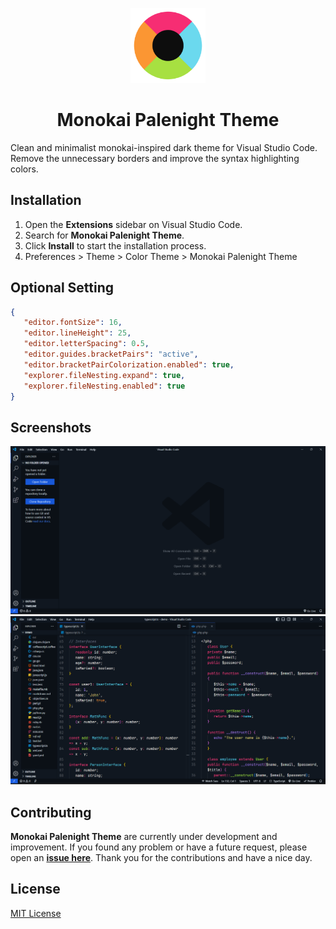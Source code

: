 <p align="center">
    <img src="./assets/logo.png" width="120" height="120">
    <h1 align="center">Monokai Palenight Theme</h1>
</p>

Clean and minimalist monokai-inspired dark theme for Visual Studio Code.
Remove the unnecessary borders and improve the syntax highlighting colors.

## Installation

1. Open the **Extensions** sidebar on Visual Studio Code.
2. Search for **Monokai Palenight Theme**.
3. Click **Install** to start the installation process.
4. Preferences > Theme > Color Theme > Monokai Palenight Theme

## Optional Setting

```json
{
   "editor.fontSize": 16,
   "editor.lineHeight": 25,
   "editor.letterSpacing": 0.5,
   "editor.guides.bracketPairs": "active",
   "editor.bracketPairColorization.enabled": true,
   "explorer.fileNesting.expand": true,
   "explorer.fileNesting.enabled": true
}
```

## Screenshots

![Monokai Palenight Theme](./assets/screenshot.png)<br>
![Monokai Palenight Theme](./assets/example.png)

## Contributing

**Monokai Palenight Theme** are currently under development and improvement.
If you found any problem or have a future request, please open an
[**issue here**](https://github.com/syahrizaldev/monokai-palenight/issues).
Thank you for the contributions and have a nice day.

## License

[MIT License](./license)
